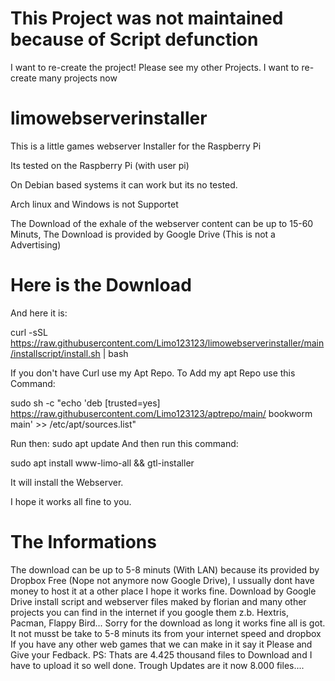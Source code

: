 # This Project was not maintained because of Script defunction

I want to re-create the project!
Please see my other Projects.
I want to re-create many projects now

# limowebserverinstaller
This is a little games webserver Installer for the Raspberry Pi

Its tested on the Raspberry Pi (with user pi)

On Debian based systems it can work but its no tested.

Arch linux and Windows is not Supportet

The Download of the exhale of the webserver content can be up to 15-60 Minuts, The Download is provided by Google Drive (This is not a Advertising)

# Here is the Download
And here it is:


curl -sSL https://raw.githubusercontent.com/Limo123123/limowebserverinstaller/main/installscript/install.sh | bash


If you don't have Curl use my Apt Repo. To Add my apt Repo use this Command:


sudo sh -c "echo 'deb [trusted=yes] https://raw.githubusercontent.com/Limo123123/aptrepo/main/ bookworm main' >> /etc/apt/sources.list"


Run then: sudo apt update 
And then run this command:


sudo apt install www-limo-all && gtl-installer


It will install the Webserver.

I hope it works all fine to you.

# The Informations
The download can be up to 5-8 minuts (With LAN) because its provided by Dropbox Free (Nope not anymore now Google Drive), I ussually dont have money to host it at a other place I hope it works fine.
Download by Google Drive
install script and webserver files maked by florian and many other projects you can find in the internet if you google them z.b. Hextris, Pacman, Flappy Bird...
Sorry for the download as long it works fine all is got. It not musst be take to 5-8 minuts its from your internet speed and dropbox
If you have any other web games that we can make in it say it Please and Give your Fedback.
PS: Thats are 4.425 thousand files to Download and I have to upload it so well done.
Trough Updates are it now 8.000 files....
